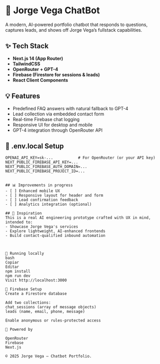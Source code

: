 # 🧠 Jorge Vega ChatBot

A modern, AI-powered portfolio chatbot that responds to questions, captures leads, and shows off Jorge Vega’s fullstack capabilities.

## ✨ Tech Stack

- **Next.js 14 (App Router)**
- **TailwindCSS**
- **OpenRouter + GPT-4**
- **Firebase (Firestore for sessions & leads)**
- **React Client Components**

## 💡 Features

- Predefined FAQ answers with natural fallback to GPT-4
- Lead collection via embedded contact form
- Real-time Firebase chat logging
- Responsive UI for desktop and mobile
- GPT-4 integration through OpenRouter API

## 🔐 .env.local Setup

```env
OPENAI_API_KEY=sk-...           # For OpenRouter (or your API key)
NEXT_PUBLIC_FIREBASE_API_KEY=...
NEXT_PUBLIC_FIREBASE_AUTH_DOMAIN=...
NEXT_PUBLIC_FIREBASE_PROJECT_ID=...


## 📊 Improvements in progress
- [ ] Enhanced mobile UX
- [ ] Responsive layout for header and form
- [ ] Lead confirmation feedback
- [ ] Analytics integration (optional)

## 📖 Inspiration
This is a real AI engineering prototype crafted with UX in mind, intended to:
- Showcase Jorge Vega's services
- Explore lightweight, AI-enhanced frontends
- Build contact-qualified inbound automation



🚀 Running locally
bash
Copiar
Editar
npm install
npm run dev
Visit http://localhost:3000

📁 Firebase Setup
Create a Firestore database

Add two collections:
chat_sessions (array of message objects)
leads (name, email, phone, message)

Enable anonymous or rules-protected access

🧠 Powered by

OpenRouter
Firebase
Next.js

© 2025 Jorge Vega — Chatbot Portfolio.
